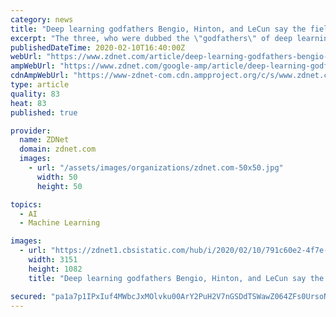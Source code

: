 ```yaml
---
category: news
title: "Deep learning godfathers Bengio, Hinton, and LeCun say the field can fix its flaws"
excerpt: "The three, who were dubbed the \"godfathers\" of deep learning by the conference, were being honored for having received last year's Turing Award for lifetime achievements in computing."
publishedDateTime: 2020-02-10T16:40:00Z
webUrl: "https://www.zdnet.com/article/deep-learning-godfathers-bengio-hinton-and-lecun-say-the-field-can-fix-its-flaws/"
ampWebUrl: "https://www.zdnet.com/google-amp/article/deep-learning-godfathers-bengio-hinton-and-lecun-say-the-field-can-fix-its-flaws/"
cdnAmpWebUrl: "https://www-zdnet-com.cdn.ampproject.org/c/s/www.zdnet.com/google-amp/article/deep-learning-godfathers-bengio-hinton-and-lecun-say-the-field-can-fix-its-flaws/"
type: article
quality: 83
heat: 83
published: true

provider:
  name: ZDNet
  domain: zdnet.com
  images:
    - url: "/assets/images/organizations/zdnet.com-50x50.jpg"
      width: 50
      height: 50

topics:
  - AI
  - Machine Learning

images:
  - url: "https://zdnet1.cbsistatic.com/hub/i/2020/02/10/791c60e2-4f7e-4ab8-9ddf-688966cfe2ac/hinton-lecun-bengio-aaai20-feb-9-2020.png"
    width: 3151
    height: 1082
    title: "Deep learning godfathers Bengio, Hinton, and LeCun say the field can fix its flaws"

secured: "pa1a7p1IPxIuf4MWbcJxMOlvku00ArY2PuH2V7nGSDdTSWawZ064ZFs0UrsoNxw1chzZ03UagPBLOCeM8FC6uB752XM21/WgelH/LdgKVwR9/nsaNMvvNNqBK1D1MOEATNHIjJUP8BQFAnp6kzB5aaBalIEZR+Ls2/yZ+zPfupbRs/AY6yBTbUXVt/c1K4Vzg8hSnoZyHqi2yRv2vb8hw38JIeCRYMW5XwfFCKyO+OB3g0YqV9FlwCmG6dWIxNqH1q6+MeoamloBgXc5QEyCL4Qj6NurcbbIUtxIJO6huTROCGDnyf9MbwcM6ELY50ZO;v9gn9mluqHTQ7+krTkOvWw=="
---
```


